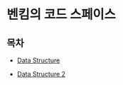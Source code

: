 # 벤킴의 코드 스페이스

## 목차

- [Data Structure](./data_structure/)

- [Data Structure 2](./data_structure_2/readme.md)